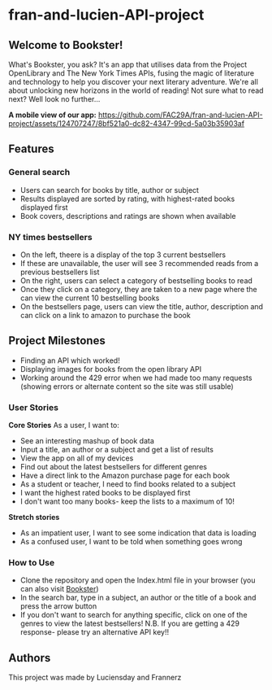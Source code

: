 # fran-and-lucien-API-project

## Welcome to Bookster!
What's Bookster, you ask? It's an app that utilises data from the Project OpenLibrary and The New York Times APIs, fusing the magic of literature and technology to help you discover your next literary adventure. We're all about unlocking new horizons in the world of reading! Not sure what to read next? Well look no further...

**A mobile view of our app:**
https://github.com/FAC29A/fran-and-lucien-API-project/assets/124707247/8bf521a0-dc82-4347-99cd-5a03b35903af 

## Features
### General search
- Users can search for books by title, author or subject
- Results displayed are sorted by rating, with highest-rated books displayed first
- Book covers, descriptions and ratings are shown when available

### NY times bestsellers
- On the left, theere is a display of the top 3 current bestsellers
- If these are unavailable, the user will see 3 recommended reads from a previous bestsellers list
- On the right, users can select a category of bestselling books to read
- Once they click on a category, they are taken to a new page where the can view the current 10 bestselling books
- On the bestsellers page, users can view the title, author, description and can click on a link to amazon to purchase the book

## Project Milestones
- Finding an API which worked!
- Displaying images for books from the open library API
- Working around the 429 error when we had made too many requests (showing errors or alternate content so the site was still usable)

### User Stories 
**Core Stories**
As a user, I want to:
- See an interesting mashup of book data
- Input a title, an author or a subject and get a list of results
- View the app on all of my devices
- Find out about the latest bestsellers for different genres
- Have a direct link to the Amazon purchase page for each book
- As a student or teacher, I need to find books related to a subject
- I want the highest rated books to be displayed first
- I don't want too many books- keep the lists to a maximum of 10!

**Stretch stories**
- As an impatient user, I want to see some indication that data is loading
- As a confused user, I want to be told when something goes wrong

### How to Use
- Clone the repository and open the Index.html file in your browser (you can also visit [Bookster](https://fac29a.github.io/fran-and-lucien-API-project/))
- In the search bar, type in a subject, an author or the title of a book and press the arrow button
- If you don't want to search for anything specific, click on one of the genres to view the latest bestsellers!
N.B. If you are getting a 429 response- please try an alternative API key!!

## Authors
This project was made by Luciensday and Frannerz

